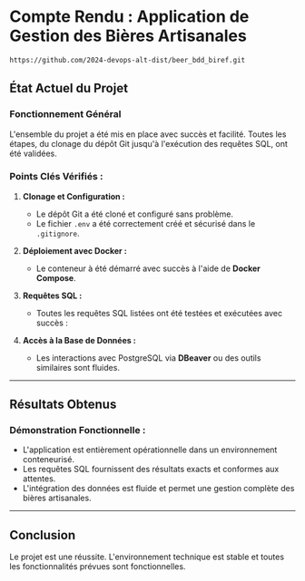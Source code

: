 # Compte Rendu : Application de Gestion des Bières Artisanales
```bash
https://github.com/2024-devops-alt-dist/beer_bdd_biref.git
```
## État Actuel du Projet
### Fonctionnement Général
L'ensemble du projet a été mis en place avec succès et facilité. Toutes les étapes, du clonage du dépôt Git jusqu'à l'exécution des requêtes SQL, ont été validées.  

### Points Clés Vérifiés :
1. **Clonage et Configuration :**  
   - Le dépôt Git a été cloné et configuré sans problème.  
   - Le fichier `.env` a été correctement créé et sécurisé dans le `.gitignore`.  

2. **Déploiement avec Docker :**  
   - Le conteneur à été démarré avec succès à l'aide de **Docker Compose**.   

3. **Requêtes SQL :**  
   - Toutes les requêtes SQL listées ont été testées et exécutées avec succès :  

4. **Accès à la Base de Données :**  
   - Les interactions avec PostgreSQL via **DBeaver** ou des outils similaires sont fluides.  

---

## Résultats Obtenus
### Démonstration Fonctionnelle :
- L'application est entièrement opérationnelle dans un environnement conteneurisé.  
- Les requêtes SQL fournissent des résultats exacts et conformes aux attentes.  
- L'intégration des données est fluide et permet une gestion complète des bières artisanales.  

---

## Conclusion
Le projet est une réussite. L'environnement technique est stable et toutes les fonctionnalités prévues sont fonctionnelles.
